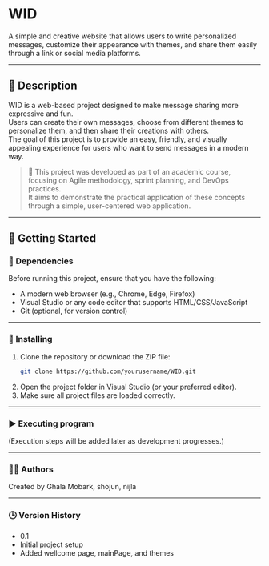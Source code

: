 # WID

A simple and creative website that allows users to write personalized messages, customize their appearance with themes, and share them easily through a link or social media platforms.

---

## 📝 Description

WID is a web-based project designed to make message sharing more expressive and fun.  
Users can create their own messages, choose from different themes to personalize them, and then share their creations with others.  
The goal of this project is to provide an easy, friendly, and visually appealing experience for users who want to send messages in a modern way.

> 🧠 This project was developed as part of an academic course, focusing on Agile methodology, sprint planning, and DevOps practices.  
It aims to demonstrate the practical application of these concepts through a simple, user-centered web application.

---

## 🚀 Getting Started

### 🧩 Dependencies

Before running this project, ensure that you have the following:
- A modern web browser (e.g., Chrome, Edge, Firefox)
- Visual Studio or any code editor that supports HTML/CSS/JavaScript
- Git (optional, for version control)

---

### 💾 Installing

1. Clone the repository or download the ZIP file:
   ```bash
   git clone https://github.com/yourusername/WID.git
2. Open the project folder in Visual Studio (or your preferred editor).
3. Make sure all project files are loaded correctly.

---

### ▶️ Executing program

(Execution steps will be added later as development progresses.)

---

### 👩‍💻 Authors

Created by Ghala Mobark,
shojun,
nijla

---
### 🕒 Version History
- 0.1
 - Initial project setup
 - Added wellcome page,  mainPage, and themes

